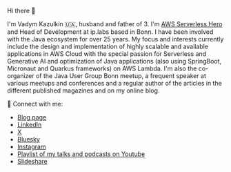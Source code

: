 Hi there 👋

I'm Vadym Kazulkin 🇺🇦, husband and father of 3. I'm [AWS Serverless Hero](https://builder.aws.com/community/@vkazulkin) and Head of Development at ip.labs based in Bonn. I have been involved with the Java ecosystem for over 25 years. My focus and interests currently include the design and implementation of highly scalable and available applications in AWS Cloud with the special passion for Serverless and Generative AI and optimization of Java applications (also using SpringBoot, Micronaut and Quarkus frameworks) on AWS Lambda. I'm also the co-organizer of the Java User Group Bonn meetup, a frequent speaker at various meetups and conferences and a regular author of the articles in the different published magazines and on my online blog. 

🤝 Connect with me:

- [Blog page](https://dev.to/vkazulkin)
- [LinkedIn](https://www.linkedin.com/in/vadymkazulkin/)
- [X](https://x.com/VKazulkin)
- [Bluesky](https://bsky.app/profile/vkazulkin.bsky.social)
- [Instagram](https://instagram.com/vadym.kaz)
- [Playlist of my talks and podcasts on Youtube](https://www.youtube.com/watch?v=4t8T-7zQLR0&list=PLE2b2mkXhNUVvcTc2nt0Mu8UnCY5WrdQA)
- [Slideshare](https://de.slideshare.net/VadymKazulkin/presentations)